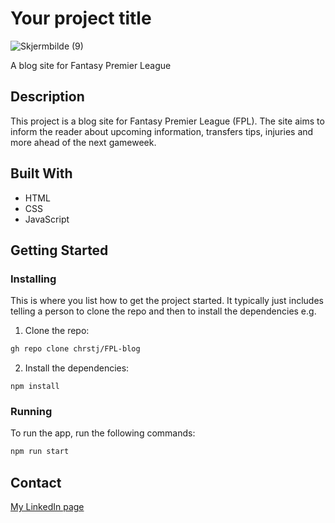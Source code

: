 # Your project title

![Skjermbilde (9)](https://user-images.githubusercontent.com/79081491/217915988-3f016595-226b-4b0b-8f11-81fe34bfc9e6.png)


A blog site for Fantasy Premier League

## Description

This project is a blog site for Fantasy Premier League (FPL). 
The site aims to inform the reader about upcoming information, transfers tips, injuries and more ahead of the next gameweek.

## Built With

- HTML
- CSS
- JavaScript

## Getting Started

### Installing

This is where you list how to get the project started. It typically just includes telling a person to clone the repo and then to install the dependencies e.g.

1. Clone the repo:

```bash
gh repo clone chrstj/FPL-blog
```

2. Install the dependencies:

```
npm install
```

### Running

To run the app, run the following commands:

```bash
npm run start
```

## Contact

[My LinkedIn page](https://www.linkedin.com/in/christoffer-stjernberg-276875204)


